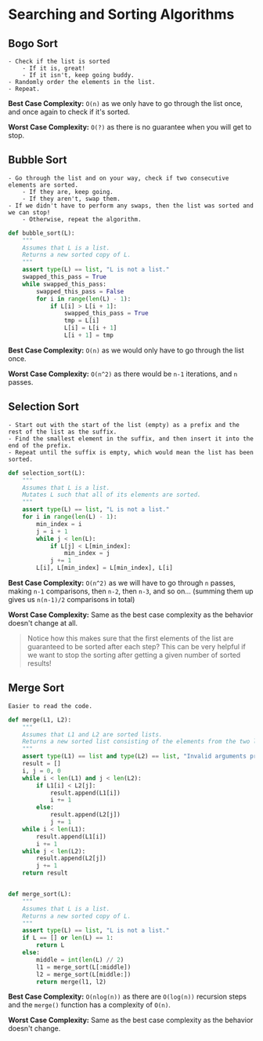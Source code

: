 # Searching and Sorting Algorithms
## Bogo Sort
```
- Check if the list is sorted
    - If it is, great!
    - If it isn't, keep going buddy.
- Randomly order the elements in the list.
- Repeat.
```
**Best Case Complexity:** `O(n)` as we only have to go through the list once, and once again to check if it's sorted.

**Worst Case Complexity:** `O(?)` as there is no guarantee when you will get to stop.

## Bubble Sort
```
- Go through the list and on your way, check if two consecutive elements are sorted.
    - If they are, keep going.
    - If they aren't, swap them.
- If we didn't have to perform any swaps, then the list was sorted and we can stop!
    - Otherwise, repeat the algorithm.
```

```python
def bubble_sort(L):
    """
    Assumes that L is a list.
    Returns a new sorted copy of L.
    """
    assert type(L) == list, "L is not a list."
    swapped_this_pass = True
    while swapped_this_pass:
        swapped_this_pass = False
        for i in range(len(L) - 1):
            if L[i] > L[i + 1]:
                swapped_this_pass = True
                tmp = L[i]
                L[i] = L[i + 1]
                L[i + 1] = tmp
```

**Best Case Complexity:** `O(n)` as we would only have to go through the list once.

**Worst Case Complexity:** `O(n^2)` as there would be `n-1` iterations, and `n` passes.

## Selection Sort
```
- Start out with the start of the list (empty) as a prefix and the rest of the list as the suffix.
- Find the smallest element in the suffix, and then insert it into the end of the prefix.
- Repeat until the suffix is empty, which would mean the list has been sorted.
```

```python
def selection_sort(L):
    """
    Assumes that L is a list.
    Mutates L such that all of its elements are sorted.
    """
    assert type(L) == list, "L is not a list."
    for i in range(len(L) - 1):
        min_index = i
        j = i + 1
        while j < len(L):
            if L[j] < L[min_index]:
                min_index = j
            j += 1
        L[i], L[min_index] = L[min_index], L[i]
```

**Best Case Complexity:** `O(n^2)` as we will have to go through `n` passes, making `n-1` comparisons, then `n-2`, then `n-3`, and so on... (summing them up gives us `n(n-1)/2` comparisons in total)

**Worst Case Complexity:** Same as the best case complexity as the behavior doesn't change at all.

> Notice how this makes sure that the first elements of the list are guaranteed to be sorted after each step? This can be very helpful if we want to stop the sorting after getting a given number of sorted results!

## Merge Sort
```
Easier to read the code.
```

```python
def merge(L1, L2):
    """
    Assumes that L1 and L2 are sorted lists.
    Returns a new sorted list consisting of the elements from the two lists.
    """
    assert type(L1) == list and type(L2) == list, "Invalid arguments provided."
    result = []
    i, j = 0, 0
    while i < len(L1) and j < len(L2):
        if L1[i] < L2[j]:
            result.append(L1[i])
            i += 1
        else:
            result.append(L2[j])
            j += 1
    while i < len(L1):
        result.append(L1[i])
        i += 1
    while j < len(L2):
        result.append(L2[j])
        j += 1
    return result


def merge_sort(L):
    """
    Assumes that L is a list.
    Returns a new sorted copy of L.
    """
    assert type(L) == list, "L is not a list."
    if L == [] or len(L) == 1:
        return L
    else:
        middle = int(len(L) // 2)
        l1 = merge_sort(L[:middle])
        l2 = merge_sort(L[middle:])
        return merge(l1, l2)
```

**Best Case Complexity:** `O(nlog(n))` as there are `O(log(n))` recursion steps and the `merge()` function has a complexity of  `O(n)`.

**Worst Case Complexity:** Same as the best case complexity as the behavior doesn't change.
